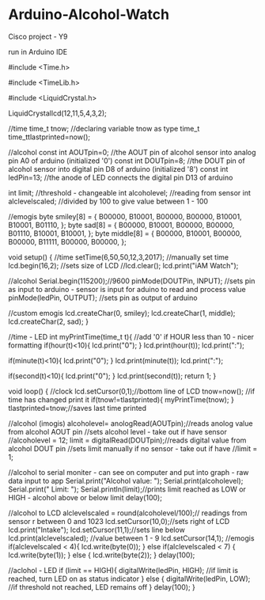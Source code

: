 # Arduino-Alcohol-Watch

Cisco project - Y9

run in Arduino IDE

#include <Time.h>

#include <TimeLib.h>

#include <LiquidCrystal.h>

LiquidCrystallcd(12,11,5,4,3,2);

//time
time_t tnow; //declaring variable tnow as type time_t 
time_ttlastprinted=now();

//alcohol
const int AOUTpin=0; //the AOUT pin of alcohol sensor into analog pin A0 of arduino (initialized '0')
const int DOUTpin=8; //the DOUT pin of alcohol sensor into digital pin D8 of arduino (initialized '8')
const int ledPin=13; //the anode of LED connects the digital pin D13 of arduino

int limit; //threshold - changeable
int alcoholevel; //reading from sensor
int alclevelscaled; //divided by 100 to give value between 1 - 100

//emogis
byte smiley[8] = {
  B00000,
  B10001,
  B00000,
  B00000,
  B10001,
  B10001,
  B01110,
};
byte sad[8] = {
  B00000,
  B10001,
  B00000,
  B00000,
  B01110,
  B10001,
  B10001,
};
byte middle[8] = {
  B00000,
  B10001,
  B00000,
  B00000,
  B11111,
  B00000,
  B00000,
};

void setup() {
  //time
  setTime(6,50,50,12,3,2017); //manually set time
  lcd.begin(16,2); //sets size of LCD
  //lcd.clear();
  lcd.print("iAM Watch");

  //alcohol
  Serial.begin(115200);//9600
  pinMode(DOUTPin, INPUT); //sets pin as input to arduino - sensor is input for aduino to read and process value
  pinMode(ledPin, OUTPUT); //sets pin as output of arduino 

  //custom emogis
  lcd.createChar(0, smiley);
  lcd.createChar(1, middle);
  lcd.createChar(2, sad);
}

//time - LED
int myPrintTime(time_t t){
  //add '0' if HOUR less than 10 - nicer formatting
  if(hour(t)<10){
    lcd.print("0");
  }
  lcd.print(hour(t));
  lcd.print(":");

  if(minute(t)<10){
    lcd.print("0");
  }
  lcd.print(minute(t));
  lcd.print(":");

  if(second(t)<10){
    lcd.print("0");
  }
  lcd.print(second(t));
  return 1;
}

void loop() {
  //clock
  lcd.setCursor(0,1);//bottom line of LCD
  tnow=now();
  //if time has changed print it
  if(tnow!=tlastprinted){ 
    myPrintTime(tnow);
  }
  tlastprinted=tnow;//saves last time printed

  //alcohol (imogis)
  alcoholevel= anologRead(AOUTpin);//reads anolog value from alcohol AOUT pin
  //sets alcohol level - take out if have sensor
  //alcoholevel = 12;
  limit = digitalRead(DOUTpin);//reads digital value from alcohol DOUT pin
  //sets limit manually if no sensor - take out if have
  //limit = 1;

  //alcohol to serial moniter - can see on computer and put into graph - raw data input to app
  Serial.print("Alcohol value: ");
  Serial.print(alcoholevel);
  Serial.print(" Limit: ");
  Serial.println(limit);//prints limit reached as LOW or HIGH - alcohol above or below limit
  delay(100);

  //alcohol to LCD
  alclevelscaled = round(alcoholevel/100);// readings from sensor r between 0 and 1023
  lcd.setCursor(10,0);//sets right of LCD
  lcd.print("Intake");
  lcd.setCursor(11,1);//sets line below
  lcd.print(alclevelscaled); //value between 1 - 9
  lcd.setCursor(14,1);
  //emogis
  if(alclevelscaled < 4){
    lcd.write(byte(0));
  }
  else if(alclevelscaled < 7) {
    lcd.write(byte(1));
  }
  else {
    lcd.write(byte(2));
  }
  delay(100);

  //aclohol - LED
  if (limit == HIGH){
  digitalWrite(ledPin, HIGH); //if limit is reached, turn LED on as status indicator
  } 
  else {
  digitalWrite(ledPin, LOW); //if threshold not reached, LED remains off
  }
  delay(100); 
}


